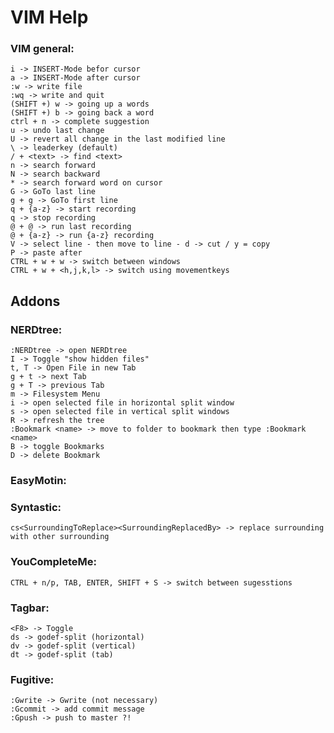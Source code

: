 # VIM Help

### VIM general: 
	i -> INSERT-Mode befor cursor
	a -> INSERT-Mode after cursor
	:w -> write file
	:wq -> write and quit
	(SHIFT +) w -> going up a words
	(SHIFT +) b -> going back a word
	ctrl + n -> complete suggestion
	u -> undo last change
	U -> revert all change in the last modified line
	\ -> leaderkey (default)
	/ + <text> -> find <text>
	n -> search forward
	N -> search backward
	* -> search forward word on cursor
	G -> GoTo last line
	g + g -> GoTo first line
	q + {a-z} -> start recording
	q -> stop recording
	@ + @ -> run last recording
	@ + {a-z} -> run {a-z} recording
	V -> select line - then move to line - d -> cut / y = copy 
	P -> paste after
	CTRL + w + w -> switch between windows
	CTRL + w + <h,j,k,l> -> switch using movementkeys

## Addons
	
### NERDtree:
	:NERDtree -> open NERDtree
	I -> Toggle "show hidden files"
	t, T -> Open File in new Tab
	g + t -> next Tab 
	g + T -> previous Tab
	m -> Filesystem Menu
	i -> open selected file in horizontal split window
	s -> open selected file in vertical split windows
	R -> refresh the tree
	:Bookmark <name> -> move to folder to bookmark then type :Bookmark <name>
	B -> toggle Bookmarks
	D -> delete Bookmark

### EasyMotin:

### Syntastic:
	cs<SurroundingToReplace><SurroundingReplacedBy> -> replace surrounding with other surrounding		

### YouCompleteMe:
	CTRL + n/p, TAB, ENTER, SHIFT + S -> switch between sugesstions

### Tagbar:
	<F8> -> Toggle
	ds -> godef-split (horizontal)
	dv -> godef-split (vertical)
	dt -> godef-split (tab)

### Fugitive:
	:Gwrite -> Gwrite (not necessary)
	:Gcommit -> add commit message 
	:Gpush -> push to master ?!

